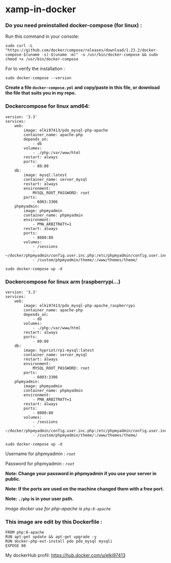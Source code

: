 # xamp-in-docker
### Do you need preinstalled docker-compose (for linux) : 

Run this command in your console:

```sudo curl -L "https://github.com/docker/compose/releases/download/1.23.2/docker-compose-$(uname -s)-$(uname -m)" -o /usr/bin/docker-compose && sudo chmod +x /usr/bin/docker-compose```

For to verify the installation :

```sudo docker-compose --version```


**Create a file ```docker-compose.yml``` and copy/paste in this file, or download the file that suits you in my repo.**

### Dockercompose for linux amd64: 
```
version: '3.3'
services: 
    web:
        image: elki97413/pdo_mysql-php-apache
        container_name: apache-php
        depends_on: 
            - db
        volumes: 
            - ./php:/var/www/html
        restart: always
        ports: 
            - 80:80
    db: 
        image: mysql:latest 
        container_name: server_mysql
        restart: always
        environment: 
            MYSQL_ROOT_PASSWORD: root
        ports: 
            - 6003:3306
    phpmyadmin:
        image: phpmyadmin
        container_name: phpmyadmin
        environment: 
            - PMA_ARBITRATY=1
        restart: always
        ports:
            - 8080:80
        volumes: 
            - /sessions
            - ~/docker/phpmyadmin/config.user.inc.php:/etc/phpmyadmin/config.user.inc.php
            - /custom/phpmyadmin/theme/:/www/themes/theme/

```

``` sudo docker-compose up -d ```

### Dockercompose for linux arm (raspberrypi...)
``` 
version: '3.3'
services: 
    web:
        image: elki97413/pdo_mysql-php-apache_raspberrypi
        container_name: apache-php
        depends_on: 
            - db
        volumes: 
            - ./php:/var/www/html
        restart: always
        ports: 
            - 80:80
    db: 
        image: hypriot/rpi-mysql:latest 
        container_name: server_mysql
        restart: always
        environment: 
            MYSQL_ROOT_PASSWORD: root
        ports: 
            - 6003:3306
    phpmyadmin:
        image: phpmyadmin
        container_name: phpmyadmin
        environment: 
            - PMA_ARBITRATY=1
        restart: always
        ports:
            - 8080:80
        volumes: 
            - /sessions
            - ~/docker/phpmyadmin/config.user.inc.php:/etc/phpmyadmin/config.user.inc.php
            - /custom/phpmyadmin/theme/:/www/themes/theme/
```

``` sudo docker-compose up -d ```

Username for phpmyadmin : *```root```*

Password for phpmyadmin : *```root```*

**Note: Change your password in phpmyadmin if you use your server in public.**

**Note: If the ports are used on the machine changed them with a free port.**

**Note: ```./php``` is in your user path.**

*Image docker use for php-apache is ```php:8-apache```*

### This image are edit by this Dockerfile : 

``` 
FROM php:8-apache
RUN apt-get update && apt-get upgrade -y
RUN docker-php-ext-install pdo pdo_mysql mysqli
EXPOSE 80
```


My dockerHub profil: https://hub.docker.com/u/elki97413
